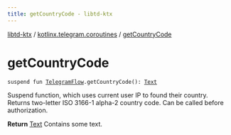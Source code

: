 ```yaml
---
title: getCountryCode - libtd-ktx
---
```


[libtd-ktx](../index.html) / [kotlinx.telegram.coroutines](index.html) / [getCountryCode](./get-country-code.html)

# getCountryCode

`suspend fun `[`TelegramFlow`](../kotlinx.telegram.core/-telegram-flow/index.html)`.getCountryCode(): `[`Text`](https://tdlibx.github.io/td/docs/org/drinkless/td/libcore/telegram/TdApi/Text.html)

Suspend function, which uses current user IP to found their country. Returns two-letter ISO
3166-1 alpha-2 country code. Can be called before authorization.

**Return**
[Text](https://tdlibx.github.io/td/docs/org/drinkless/td/libcore/telegram/TdApi/Text.html) Contains some text.

